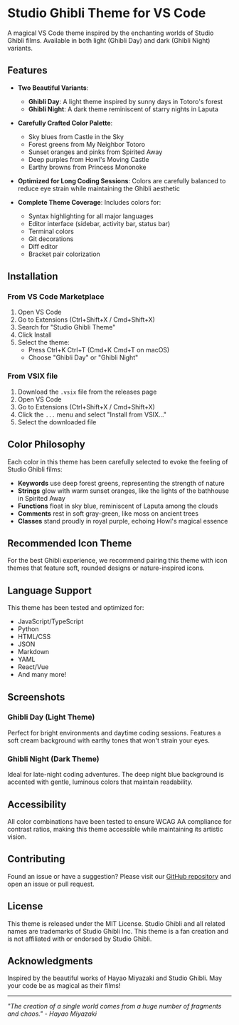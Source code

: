 # Studio Ghibli Theme for VS Code

A magical VS Code theme inspired by the enchanting worlds of Studio Ghibli films. Available in both light (Ghibli Day) and dark (Ghibli Night) variants.

## Features

- **Two Beautiful Variants**: 
  - **Ghibli Day**: A light theme inspired by sunny days in Totoro's forest
  - **Ghibli Night**: A dark theme reminiscent of starry nights in Laputa

- **Carefully Crafted Color Palette**:
  - Sky blues from Castle in the Sky
  - Forest greens from My Neighbor Totoro
  - Sunset oranges and pinks from Spirited Away
  - Deep purples from Howl's Moving Castle
  - Earthy browns from Princess Mononoke

- **Optimized for Long Coding Sessions**: Colors are carefully balanced to reduce eye strain while maintaining the Ghibli aesthetic

- **Complete Theme Coverage**: Includes colors for:
  - Syntax highlighting for all major languages
  - Editor interface (sidebar, activity bar, status bar)
  - Terminal colors
  - Git decorations
  - Diff editor
  - Bracket pair colorization

## Installation

### From VS Code Marketplace
1. Open VS Code
2. Go to Extensions (Ctrl+Shift+X / Cmd+Shift+X)
3. Search for "Studio Ghibli Theme"
4. Click Install
5. Select the theme:
   - Press Ctrl+K Ctrl+T (Cmd+K Cmd+T on macOS)
   - Choose "Ghibli Day" or "Ghibli Night"

### From VSIX file
1. Download the `.vsix` file from the releases page
2. Open VS Code
3. Go to Extensions (Ctrl+Shift+X / Cmd+Shift+X)
4. Click the `...` menu and select "Install from VSIX..."
5. Select the downloaded file

## Color Philosophy

Each color in this theme has been carefully selected to evoke the feeling of Studio Ghibli films:

- **Keywords** use deep forest greens, representing the strength of nature
- **Strings** glow with warm sunset oranges, like the lights of the bathhouse in Spirited Away
- **Functions** float in sky blue, reminiscent of Laputa among the clouds
- **Comments** rest in soft gray-green, like moss on ancient trees
- **Classes** stand proudly in royal purple, echoing Howl's magical essence

## Recommended Icon Theme

For the best Ghibli experience, we recommend pairing this theme with icon themes that feature soft, rounded designs or nature-inspired icons.

## Language Support

This theme has been tested and optimized for:
- JavaScript/TypeScript
- Python
- HTML/CSS
- JSON
- Markdown
- YAML
- React/Vue
- And many more!

## Screenshots

### Ghibli Day (Light Theme)
Perfect for bright environments and daytime coding sessions. Features a soft cream background with earthy tones that won't strain your eyes.

### Ghibli Night (Dark Theme)
Ideal for late-night coding adventures. The deep night blue background is accented with gentle, luminous colors that maintain readability.

## Accessibility

All color combinations have been tested to ensure WCAG AA compliance for contrast ratios, making this theme accessible while maintaining its artistic vision.

## Contributing

Found an issue or have a suggestion? Please visit our [GitHub repository](https://github.com/yourusername/ghibli-theme) and open an issue or pull request.

## License

This theme is released under the MIT License. Studio Ghibli and all related names are trademarks of Studio Ghibli Inc. This theme is a fan creation and is not affiliated with or endorsed by Studio Ghibli.

## Acknowledgments

Inspired by the beautiful works of Hayao Miyazaki and Studio Ghibli. May your code be as magical as their films!

---

*"The creation of a single world comes from a huge number of fragments and chaos." - Hayao Miyazaki*